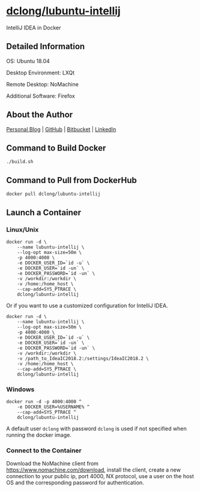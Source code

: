 # [dclong/lubuntu-intellij](https://hub.docker.com/r/dclong/lubuntu-intellij/)

IntelliJ IDEA in Docker

## Detailed Information

OS: Ubuntu 18.04

Desktop Environment: LXQt

Remote Desktop: NoMachine

Additional Software: Firefox

## About the Author

[Personal Blog](http://www.legendu.net)   |   [GitHub](https://github.com/dclong)   |   [Bitbucket](https://bitbucket.org/dclong/)   |   [LinkedIn](http://www.linkedin.com/in/ben-chuanlong-du-1239b221/)


## Command to Build Docker

```
./build.sh
```

## Command to Pull from DockerHub

```
docker pull dclong/lubuntu-intellij
```

## Launch a Container

### Linux/Unix
```
docker run -d \
    --name lubuntu-intellij \
    --log-opt max-size=50m \
    -p 4000:4000 \
    -e DOCKER_USER_ID=`id -u` \
    -e DOCKER_USER=`id -un` \
    -e DOCKER_PASSWORD=`id -un` \
    -v /workdir:/workdir \
    -v /home:/home_host \
    --cap-add=SYS_PTRACE \
    dclong/lubuntu-intellij
```
Or if you want to use a customized configuration for IntelliJ IDEA.
```
docker run -d \
    --name lubuntu-intellij \
    --log-opt max-size=50m \
    -p 4000:4000 \
    -e DOCKER_USER_ID=`id -u` \
    -e DOCKER_USER=`id -un` \
    -e DOCKER_PASSWORD=`id -un` \
    -v /workdir:/workdir \
    -v /path_to_IdeaIC2018.2:/settings/IdeaIC2018.2 \
    -v /home:/home_host \
    --cap-add=SYS_PTRACE \
    dclong/lubuntu-intellij
```

### Windows 

```
docker run -d -p 4000:4000 ^
    -e DOCKER_USER=%USERNAME% ^
    --cap-add=SYS_PTRACE ^
    dclong/lubuntu-intellij
```

A default user `dclong` with password `dclong` is used if not specified when running the docker image.

### Connect to the Container

Download the NoMachine client from <https://www.nomachine.com/download>, 
install the client, 
create a new connection to your public ip, port 4000, NX protocol, 
use a user on the host OS and the corresponding password for authentication. 
